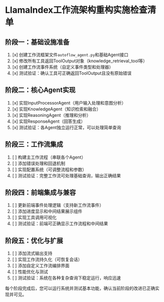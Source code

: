 # LlamaIndex工作流架构重构实施检查清单

## 阶段一：基础设施准备
1. [x] 创建工作流框架文件`autoflow_agent.py`和基础Agent接口
2. [x] 修改所有工具返回ToolOutput对象（knowledge_retrieval_tool等）
3. [x] 创建工作流事件系统（自定义事件类型和处理器）
4. [x] 测试验证：确认工具可正确返回ToolOutput且没有原始错误

## 阶段二：核心Agent实现
1. [x] 实现InputProcessorAgent（用户输入处理和意图分析）
2. [x] 实现KnowledgeAgent（知识检索和融合）
3. [x] 实现ReasoningAgent（推理和分析）
4. [x] 实现ResponseAgent（回答生成）
5. [x] 测试验证：各Agent独立运行正常，可以处理简单查询

## 阶段三：工作流集成
1. [ ] 构建主工作流程（串联各个Agent）
2. [ ] 添加错误处理和回退机制
3. [ ] 实现配置系统（可调整流程和参数）
4. [ ] 测试验证：完整工作流可处理基础查询，输出正确结果

## 阶段四：前端集成与兼容
1. [ ] 更新前端事件处理逻辑（支持新工作流事件）
2. [ ] 添加进度显示和中间结果展示组件
3. [ ] 实现工具调用可视化
4. [ ] 测试验证：前端可正确显示工作流程和中间结果

## 阶段五：优化与扩展
1. [ ] 添加流式输出支持
2. [ ] 实现工作流持久化（可恢复会话）
3. [ ] 添加自定义工作流编排界面
4. [ ] 性能优化与测试
5. [ ] 测试验证：系统在各种复杂查询下稳定运行，响应迅速

每个阶段完成后，您可以运行系统并测试基本功能，确认当前阶段的改进已正确实现并可见。
